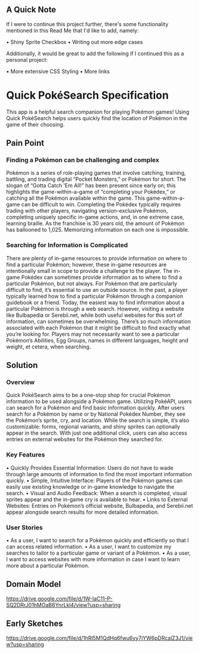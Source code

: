 ## A Quick Note

If I were to continue this project further, there's some functionality mentioned in this Read Me that I'd like to add, namely:

•	Shiny Sprite Checkbox
•	Writing out more edge cases


Additionally, it would be great to add the following if I continued this as a personal project:

•	More extensive CSS Styling
•	More links

# Quick PokéSearch Specification
This app is a helpful search companion for playing Pokémon games! Using Quick PokéSearch helps users quickly find the location of Pokémon in the game of their choosing.
## Pain Point
### Finding a Pokémon can be challenging and complex
Pokémon is a series of role-playing games that involve catching, training, battling, and trading digital “Pocket Monsters,” or Pokémon for short. The slogan of “Gotta Catch ‘Em All!” has been present since early on; this highlights the game-within-a-game of “completing your Pokédex,” or catching all the Pokémon available within the game.
This game-within-a-game can be difficult to win. Completing the Pokédex typically requires trading with other players, navigating version-exclusive Pokémon, completing uniquely specific in-game actions, and, in one extreme case, learning braille. As the franchise is 30 years old, the amount of Pokémon has ballooned to 1,025. Memorizing information on each one is impossible.
### Searching for Information is Complicated
There are plenty of in-game resources to provide information on where to find a particular Pokémon; however, these in-game resources are intentionally small in scope to provide a challenge to the player. The in-game Pokédex can sometimes provide information as to where to find a particular Pokémon, but not always.
For Pokémon that are particularly difficult to find, it’s essential to use an outside source. In the past, a player typically learned how to find a particular Pokémon through a companion guidebook or a friend. Today, the easiest way to find information about a particular Pokémon is through a web search. However, visiting a website like Bulbapedia or Serebii.net, while both useful websites for this sort of information, can sometimes be overwhelming. There’s so much information associated with each Pokémon that it might be difficult to find exactly what you’re looking for. Players may not necessarily want to see a particular Pokémon’s Abilities, Egg Groups, names in different languages, height and weight, et cetera, when searching.
## Solution
### Overview
Quick PokéSearch aims to be a one-stop shop for crucial Pokémon information to be used alongside a Pokémon game. Utilizing PokéAPI, users can search for a Pokémon and find basic information quickly. After users search for a Pokémon by name or by National Pokédex Number, they see the Pokémon’s sprite, cry, and location.
While the search is simple, it’s also customizable: forms, regional variants, and shiny sprites can optionally appear in the search. With just one additional click, users can also access entries on external websites for the Pokémon they searched for.
### Key Features
•	Quickly Provides Essential Information: Users do not have to wade through large amounts of information to find the most important information quickly.
•	Simple, Intuitive Interface: Players of the Pokémon games can easily use existing knowledge or in-game knowledge to navigate the search.
•	Visual and Audio Feedback: When a search is completed, visual sprites appear and the in-game cry is available to hear.
•	Links to External Websites: Entries on Pokémon’s official website, Bulbapedia, and Serebii.net appear alongside search results for more detailed information.
### User Stories
•	As a user, I want to search for a Pokémon quickly and efficiently so that I can access related information.
•	As a user, I want to customize my searches to tailor to a particular game or variant of a Pokémon.
•	As a user, I want to access websites with more information in case I want to learn more about a particular Pokémon.
## Domain Model
https://drive.google.com/file/d/1W-IaC11-P-SQ2DRrJ01hMOaB6YnrLkl4/view?usp=sharing
## Early Sketches
https://drive.google.com/file/d/1hRl5M1QdHq6fwu6yy7jYW6pDRcalZ3J1/view?usp=sharing
